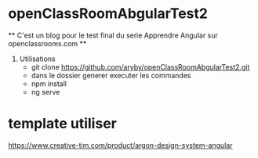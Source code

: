 # openClassRoomAbgularTest2
** C'est un blog pour le test final du serie Apprendre Angular sur openclassrooms.com **

1. Utilisations
    - git clone https://github.com/aryby/openClassRoomAbgularTest2.git
    - dans le dossier generer executer les commandes
    - npm install
    - ng serve

# template utiliser
https://www.creative-tim.com/product/argon-design-system-angular
